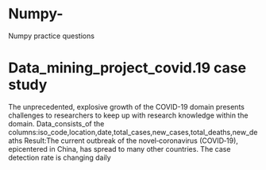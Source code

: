 # Numpy-
Numpy practice questions

# Data_mining_project_covid.19 case study
The unprecedented, explosive growth of the COVID-19 domain presents challenges to researchers to keep up with research knowledge within the domain.
Data_consists_of the columns:iso_code,location,date,total_cases,new_cases,total_deaths,new_deaths
Result:The current outbreak of the novel‐coronavirus (COVID‐19), epicentered in China, has spread to many other countries. The case detection rate is changing daily
